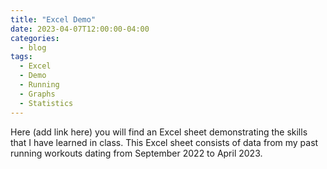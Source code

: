 ```yaml
---
title: "Excel Demo"
date: 2023-04-07T12:00:00-04:00
categories:
  - blog
tags:
  - Excel
  - Demo
  - Running
  - Graphs
  - Statistics
---
```


Here (add link here) you will find an Excel sheet demonstrating the skills that I have learned in class.
This Excel sheet consists of data from my past running workouts dating from September 2022 to April 2023.
